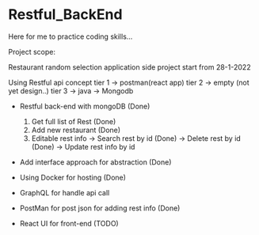 # Restful_BackEnd
Here for me to practice coding skills...

Project scope:

Restaurant random selection application side project start from 28-1-2022 

Using Restful api concept 
 tier 1 -> postman(react app)
 tier 2 -> empty (not yet design..)
 tier 3 -> java -> Mongodb


- Restful back-end with mongoDB (Done)
	1. Get full list of Rest (Done)
	2. Add new restaurant (Done)
	3. Editable rest info
	   -> Search rest by id (Done)
		 -> Delete rest by id (Done)
		 -> Update rest info by id
		
		
- Add interface approach for abstraction (Done)
		 
- Using Docker for hosting (Done)
	

- GraphQL for handle api call 

- PostMan for post json for adding rest info (Done)

- React UI for front-end (TODO)

